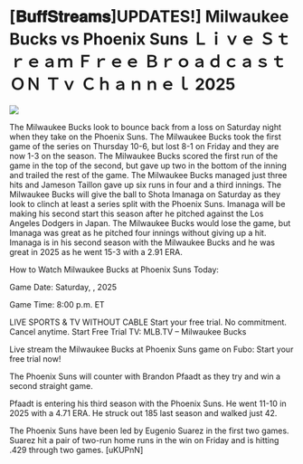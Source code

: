 # [𝐁𝐮𝐟𝐟𝐒𝐭𝐫𝐞𝐚𝐦𝐬]UPDATES!] Milwaukee Bucks vs Phoenix Suns Ｌｉｖｅ Ｓｔｒｅａｍ Ｆｒｅｅ Ｂｒｏａｄｃａｓｔ ＯＮ Ｔｖ Ｃｈａｎｎｅｌ  2025  
  
  
[![](https://i.imgur.com/qSNzIqt.png)](https://movie.rssnews.media/AcWoExZlD.php)  
  
The Milwaukee Bucks look to bounce back from a loss on Saturday night when they take on the Phoenix Suns. The Milwaukee Bucks took the first game of the series on Thursday 10-6, but lost 8-1 on Friday and they are now 1-3 on the season. The Milwaukee Bucks scored the first run of the game in the top of the second, but gave up two in the bottom of the inning and trailed the rest of the game. The Milwaukee Bucks managed just three hits and Jameson Taillon gave up six runs in four and a third innings. The Milwaukee Bucks will give the ball to Shota Imanaga on Saturday as they look to clinch at least a series split with the Phoenix Suns. Imanaga will be making his second start this season after he pitched against the Los Angeles Dodgers in Japan. The Milwaukee Bucks would lose the game, but Imanaga was great as he pitched four innings without giving up a hit. Imanaga is in his second season with the Milwaukee Bucks and he was great in 2025 as he went 15-3 with a 2.91 ERA.

How to Watch Milwaukee Bucks at Phoenix Suns Today:

Game Date: Saturday, , 2025

Game Time: 8:00 p.m. ET

LIVE SPORTS & TV WITHOUT CABLE
Start your free trial. No commitment. Cancel anytime.
Start Free Trial
TV: MLB.TV – Milwaukee Bucks

Live stream the Milwaukee Bucks at Phoenix Suns game on Fubo: Start your free trial now!

The Phoenix Suns will counter with Brandon Pfaadt as they try and win a second straight game.

Pfaadt is entering his third season with the Phoenix Suns. He went 11-10 in 2025 with a 4.71 ERA. He struck out 185 last season and walked just 42.

The Phoenix Suns have been led by Eugenio Suarez in the first two games. Suarez hit a pair of two-run home runs in the win on Friday and is hitting .429 through two games. [uKUPnN]